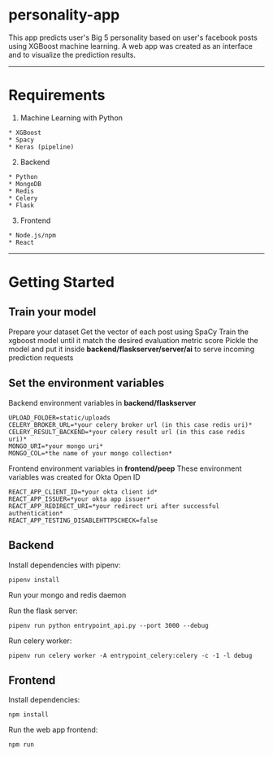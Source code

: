# personality-app
This app predicts user's Big 5 personality based on user's facebook posts using XGBoost machine learning.
A web app was created as an interface and to visualize the prediction results.

---
# Requirements
1. Machine Learning with Python
```
* XGBoost
* Spacy
* Keras (pipeline) 
```
2. Backend
```
* Python
* MongoDB
* Redis
* Celery
* Flask
```
3. Frontend
```
* Node.js/npm
* React
```

---
# Getting Started

## Train your model
Prepare your dataset
Get the vector of each post using SpaCy
Train the xgboost model until it match the desired evaluation metric score 
Pickle the model and put it inside **backend/flaskserver/server/ai** to serve incoming prediction requests

## Set the environment variables
Backend environment variables in **backend/flaskserver**
```
UPLOAD_FOLDER=static/uploads
CELERY_BROKER_URL=*your celery broker url (in this case redis uri)*
CELERY_RESULT_BACKEND=*your celery result url (in this case redis uri)*
MONGO_URI=*your mongo uri*
MONGO_COL=*the name of your mongo collection*
```

Frontend environment variables in **frontend/peep**
These environment variables was created for Okta Open ID
```
REACT_APP_CLIENT_ID=*your okta client id*
REACT_APP_ISSUER=*your okta app issuer*
REACT_APP_REDIRECT_URI=*your redirect uri after successful authentication*
REACT_APP_TESTING_DISABLEHTTPSCHECK=false
```

## Backend
Install dependencies with pipenv:
```
pipenv install
```

Run your mongo and redis daemon

Run the flask server:
```
pipenv run python entrypoint_api.py --port 3000 --debug
```
Run celery worker:
```
pipenv run celery worker -A entrypoint_celery:celery -c -1 -l debug
```

## Frontend 
Install dependencies:
```
npm install
```

Run the web app frontend:
```
npm run
```

  
